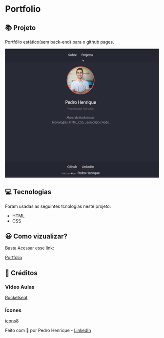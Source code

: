 # Portfolio

## :books: Projeto

Portfólio estático(sem back-end) para o github pages.

<a align="center">

![Portfolio](assets/portfolio.gif)

</a>

## :computer: Tecnologias

Foram usadas as seguintes tcnologias neste projeto:

- HTML
- CSS 

## :smiley: Como vizualizar?

Basta Acessar esse link:

[Portfólio](https://pedromartinscap.github.io/portfolio)


## :clap: Créditos
  ### Video Aulas
  [Rocketseat](https://app.rocketseat.com.br/dashboard)
  ### Ícones
  [icons8](https://icons8.com.br/)

Feito com :blue_heart: por Pedro Henrique - [LinkedIn](https://www.linkedin.com/in/pedrohenriqueoliveiramartins/)
